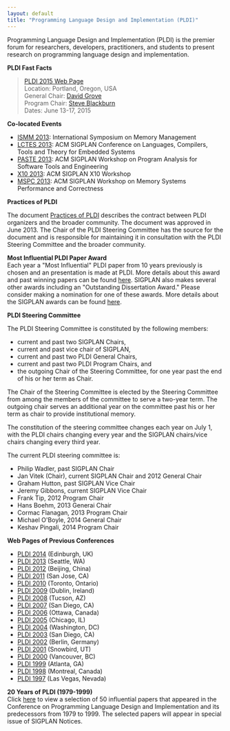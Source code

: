```yaml
---
layout: default
title: "Programming Language Design and Implementation (PLDI)"
---
```

Programming Language Design and Implementation (PLDI) is the
premier forum for researchers, developers, practitioners, and
students to present research on programming language design and
implementation.   


**PLDI Fast Facts**

> [PLDI 2015 Web Page]( http://conf.researchr.org/home/pldi2015)  
> Location: Portland, Oregon, USA  
> General Chair: [David Grove](http://researcher.ibm.com/view.php?person=us-groved)  
> Program Chair: [Steve Blackburn](http://users.cecs.anu.edu.au/~steveb/)  
> Dates:  June 13-17, 2015  

**Co-located Events**

-   [ISMM 2013]( http://www.cs.technion.ac.il/~erez/ismm13/): International
    Symposium on Memory Management
-   [LCTES 2013](http://www.dcs.gla.ac.uk/conferences/lctes13/): ACM SIGPLAN
    Conference on Languages, Compilers, Tools and Theory for Embedded
    Systems
-   [PASTE 2013](http://dept.cs.williams.edu/PASTE2013/index.html): ACM SIGPLAN
     Workshop on Program Analysis for Software Tools and Engineering 
-   [X10 2013](http://x10-lang.org/workshop/workshop13.html): ACM SIGPLAN X10 Workshop
-   [MSPC 2013](http://safari.ece.cmu.edu/MSPC2013/): ACM SIGPLAN Workshop on Memory Systems Performance and Correctness


**Practices of PLDI**

The document [Practices of PLDI](http://www.sigplan.org/sites/default/files/PracticesofPLDI.pdf) describes the contract between PLDI organizers and the broader community.  The document was approved in June 2013.  The Chair of the PLDI Steering Committee has the source for the document and is responsible for maintaining it in consultation with the PLDI Steering Committee and the broader community.  


**Most Influential PLDI Paper Award**  
Each year a "Most Influential" PLDI paper from 10 years previously is chosen and an
presentation is made at PLDI. More details about this award and
past winning papers can be found [here](/Awards/Conferences/PLDI). SIGPLAN
also makes several other awards including an "Outstanding
Dissertation Award." Please consider making a nomination for one of
these awards. More details about the SIGPLAN awards can be found
[here](Awards/Main).

**PLDI Steering Committee**

The PLDI Steering Committee is constituted by the following
members:

-   current and past two SIGPLAN Chairs,
-   current and past vice chair of SIGPLAN,
-   current and past two PLDI General Chairs,
-   current and past two PLDI Program Chairs, and
-   the outgoing Chair of the Steering Committee, for one year past the end of his or her term as Chair.

The Chair of the Steering Committee is elected by the Steering Committee from among the members of the committee to serve a two-year term.  The outgoing chair serves an additional year on the committee past his or her term as chair to provide institutional memory.  

The constitution of the steering committee changes each year on
July 1, with the PLDI chairs changing every year and the SIGPLAN
chairs/vice chairs changing every third year. 

The current PLDI steering committee is:

-   Philip Wadler, past SIGPLAN Chair
-   Jan Vitek (Chair), current SIGPLAN Chair and 2012 General Chair
-   Graham Hutton, past SIGPLAN Vice Chair
-   Jeremy Gibbons, current SIGPLAN Vice Chair
-   Frank Tip, 2012 Program Chair
-   Hans Boehm, 2013 Generai Chair
-   Cormac Flanagan, 2013 Program Chair
-   Michael O'Boyle, 2014 General Chair
-   Keshav Pingali, 2014 Program Chair

**Web Pages of Previous Conferences**  

- [PLDI 2014](http://conferences.inf.ed.ac.uk/pldi2014/)  (Edinburgh, UK)  
- [PLDI 2013](http://pldi2013.ucombinator.org/)  (Seattle, WA)  
- [PLDI 2012](http://pldi12.cs.purdue.edu/)  (Beijing, China)   
- [PLDI 2011](http://pldi11.cs.utah.edu/) (San Jose, CA)  
- [PLDI 2010](http://cs.stanford.edu/pldi10/) (Toronto, Ontario)  
- [PLDI 2009](http://www-plan.cs.colorado.edu/~pldi09/) (Dublin, Ireland)  
- [PLDI 2008](http://pldi2008.cs.ucr.edu/) (Tucson, AZ)  
- [PLDI 2007](http://ties.ucsd.edu/PLDI/) (San Diego, CA)  
- [PLDI 2006](http://research.microsoft.com/conferences/pldi06/) (Ottawa, Canada)  
- [PLDI 2005](http://www.research.ibm.com/pldi2005/) (Chicago, IL)  
- [PLDI 2004](http://www.cs.umd.edu/~pugh/pldi04/) (Washington, DC)  
- [PLDI 2003](http://www.cs.arizona.edu/PLDI2003/) (San Diego, CA)  
- [PLDI 2002](http://sunshine.cs.uni-dortmund.de/~knoop/PLDI2002/pldi2002_main.html) (Berlin, Germany)  
- [PLDI 2001](pldi/pldi2001/pldi2001.htm) (Snowbird, UT)   
- [PLDI 2000](http://www.research.microsoft.com/~larus/pldi2000/pldi2000.htm) (Vancouver, BC)   
- [PLDI 1999](http://www.cs.rutgers.edu/pldi99/) (Atlanta, GA)   
- [PLDI 1998](pldi/pldi1998/index.htm) (Montreal, Canada)   
- [PLDI 1997](http://www.cs.bu.edu/pub/pldi97/) (Las Vegas, Nevada)  

**20 Years of PLDI (1979-1999)**  
Click [here](http://www.cs.utexas.edu/users/mckinley/20-years.html)
to view a selection of 50 influential papers that appeared in the
Conference on Programming Language Design and Implementation and
its predecessors from 1979 to 1999. The selected papers will
appear in special issue of SIGPLAN Notices.
